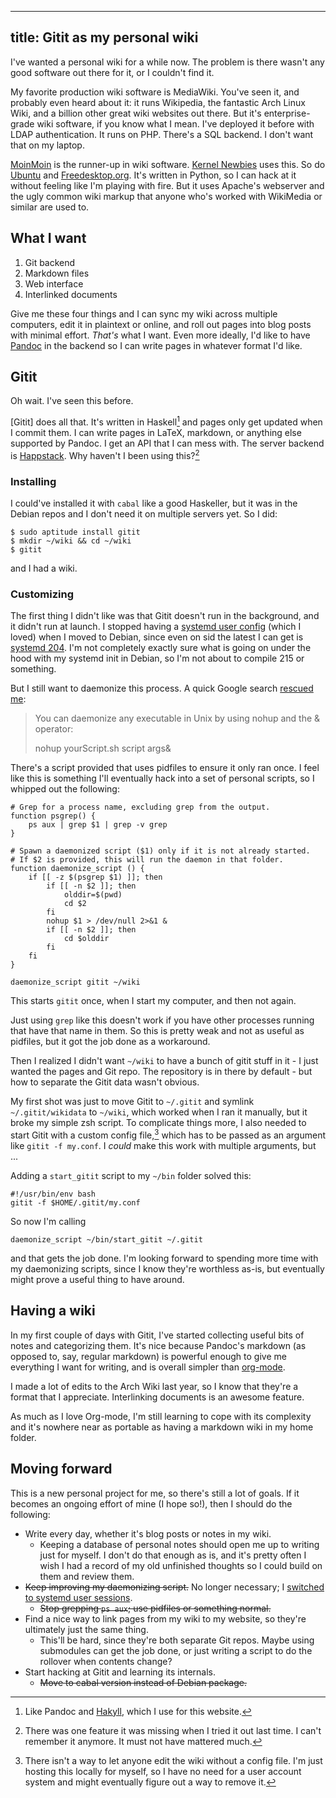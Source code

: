 ----
title: Gitit as my personal wiki
----

I've wanted a personal wiki for a while now. The problem is there wasn't any good software out there for it, or I couldn't find it.

My favorite production wiki software is MediaWiki. You've seen it, and probably even heard about it: it runs Wikipedia, the fantastic Arch Linux Wiki, and a billion other great wiki websites out there. But it's enterprise-grade wiki software, if you know what I mean. I've deployed it before with LDAP authentication. It runs on PHP. There's a SQL backend. I don't want that on my laptop.

[MoinMoin](http://moinmo.in/) is the runner-up in wiki software. [Kernel Newbies](http://kernelnewbies.org/) uses this. So do [Ubuntu](https://wiki.ubuntu.com/) and [Freedesktop.org](http://www.freedesktop.org/wiki/). It's written in Python, so I can hack at it without feeling like I'm playing with fire. But it uses Apache's webserver and the ugly common wiki markup that anyone who's worked with WikiMedia or similar are used to.

## What I want

1. Git backend
2. Markdown files
3. Web interface
4. Interlinked documents

Give me these four things and I can sync my wiki across multiple computers, edit it in plaintext or online, and roll out pages into blog posts with minimal effort. *That's* what I want. Even more ideally, I'd like to have [Pandoc](http://johnmacfarlane.net/pandoc/) in the backend so I can write pages in whatever format I'd like.

## Gitit

Oh wait. I've seen this before.

[Gitit] does all that. It's written in Haskell[^haskell] and pages only get updated when I commit them. I can write pages in LaTeX, markdown, or anything else supported by Pandoc. I get an API that I can mess with. The server backend is [Happstack](http://happstack.com/page/view-page-slug/1/happstack). Why haven't I been using this?[^features]

### Installing

I could've installed it with `cabal` like a good Haskeller, but it was in the Debian repos and I don't need it on multiple servers yet. So I did:

```{.bash}
$ sudo aptitude install gitit
$ mkdir ~/wiki && cd ~/wiki
$ gitit
```

and I had a wiki.

### Customizing

The first thing I didn't like was that Gitit doesn't run in the background, and it didn't run at launch. I stopped having a [systemd user config](https://wiki.archlinux.org/index.php/Systemd/User) (which I loved) when I moved to Debian, since even on sid the latest I can get is [systemd 204](https://packages.debian.org/sid/systemd). I'm not completely exactly sure what is going on under the hood with my systemd init in Debian, so I'm not about to compile 215 or something.

But I still want to daemonize this process. A quick Google search [rescued me](http://stackoverflow.com/questions/525247/how-do-i-daemonize-an-arbitrary-script-in-unix):

> You can daemonize any executable in Unix by using nohup and the & operator:
>
>    nohup yourScript.sh script args&

There's a script provided that uses pidfiles to ensure it only ran once. I feel like this is something I'll eventually hack into a set of personal scripts, so I whipped out the following:

```{.bash}
# Grep for a process name, excluding grep from the output.
function psgrep() {
    ps aux | grep $1 | grep -v grep
}

# Spawn a daemonized script ($1) only if it is not already started.
# If $2 is provided, this will run the daemon in that folder.
function daemonize_script () {
    if [[ -z $(psgrep $1) ]]; then
        if [[ -n $2 ]]; then
            olddir=$(pwd)
            cd $2
        fi
        nohup $1 > /dev/null 2>&1 &
        if [[ -n $2 ]]; then
            cd $olddir
        fi
    fi
}

daemonize_script gitit ~/wiki
```

This starts `gitit` once, when I start my computer, and then not again.

Just using `grep` like this doesn't work if you have other processes running that have that name in them. So this is pretty weak and not as useful as pidfiles, but it got the job done as a workaround.

Then I realized I didn't want `~/wiki` to have a bunch of gitit stuff in it - I just wanted the pages and Git repo. The repository is in there by default - but how to separate the Gitit data wasn't obvious.

My first shot was just to move Gitit to `~/.gitit` and symlink `~/.gitit/wikidata` to `~/wiki`, which worked when I ran it manually, but it broke my simple zsh script. To complicate things more, I also needed to start Gitit with a custom config file,[^configfile] which has to be passed as an argument like `gitit -f my.conf`. I *could* make this work with multiple arguments, but ...

Adding a `start_gitit` script to my `~/bin` folder solved this:

```{.bash}
#!/usr/bin/env bash
gitit -f $HOME/.gitit/my.conf
```

So now I'm calling

```{.bash}
daemonize_script ~/bin/start_gitit ~/.gitit
```

and that gets the job done. I'm looking forward to spending more time with my daemonizing scripts, since I know they're worthless as-is, but eventually might prove a useful thing to have around.

## Having a wiki

In my first couple of days with Gitit, I've started collecting useful bits of notes and categorizing them. It's nice because Pandoc's markdown (as opposed to, say, regular markdown) is powerful enough to give me everything I want for writing, and is overall simpler than [org-mode](http://orgmode.org/).

I made a lot of edits to the Arch Wiki last year, so I know that they're a format that I appreciate. Interlinking documents is an awesome feature.

As much as I love Org-mode, I'm still learning to cope with its complexity and it's nowhere near as portable as having a markdown wiki in my home folder.

## Moving forward

This is a new personal project for me, so there's still a lot of goals. If it becomes an ongoing effort of mine (I hope so!), then I should do the following:

- Write every day, whether it's blog posts or notes in my wiki.
    - Keeping a database of personal notes should open me up to writing just for myself. I don't do that enough as is, and it's pretty often I wish I had a record of my old unfinished thoughts so I could build on them and review them.
- <strike>Keep improving my daemonizing script.</strike> No longer necessary; I [switched to systemd user sessions](2014-07-25-all-your-daemons.html).
    - <strike>Stop grepping `ps aux`; use pidfiles or something normal.</strike>
- Find a nice way to link pages from my wiki to my website, so they're ultimately just the same thing.
    - This'll be hard, since they're both separate Git repos. Maybe using submodules can get the job done, or just writing a script to do the rollover when contents change?
- Start hacking at Gitit and learning its internals.
    - <strike>Move to cabal version instead of Debian package.</strike>

[^haskell]: Like Pandoc and [Hakyll](http://jaspervdj.be/hakyll/), which I use for this website.
[^features]: There was one feature it was missing when I tried it out last time. I can't remember it anymore. It must not have mattered much.
[^configfile]: There isn't a way to let anyone edit the wiki without a config file. I'm just hosting this locally for myself, so I have no need for a user account system and might eventually figure out a way to remove it.
